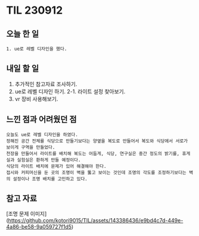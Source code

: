 TIL 230912
======

오늘 한 일
------

	1. ue로 레벨 디자인을 했다.


내일 할 일
------

  1. 추가적인 참고자료 조사하기.
  2. ue로 레벨 디자인 하기.
    2-1. 라이트 설정 찾아보기.
  3. vr 장비 사용해보기.

느낀 점과 어려웠던 점
------
```
오늘도 ue로 레벨 디자인을 하였다. 
정해진 공간 전체를 식당으로 만들기보다는 양옆을 복도로 만들어서 복도와 식당에서 서로가 보이게 구역을 만들었다.
천장을 만들어서 라이트를 배치해 복도는 어둡게, 식당, 연구실은 중간 정도의 밝기를, 휴게실과 실험실은 환하게 만들 예정이다.
식당의 라이트 배치에 문제가 있어 해결해야 한다.
접시와 커피머신을 둔 곳의 조명이 벽을 뚫고 보이는 것인데 조명의 각도를 조정하기보다는 벽의 설정이나 조명 배치를 고민하고 있다.

```

참고 자료
------


[조명 문제 이미지] (https://github.com/kotori9015/TIL/assets/143386436/e9bd4c7d-449e-4a86-be58-9a059727f1d5)


